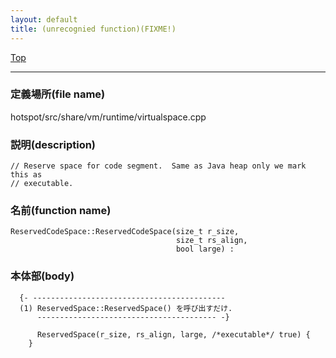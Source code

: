 ```yaml
---
layout: default
title: (unrecognied function)(FIXME!)
---
```

[Top](../index.html)

--- 
### 定義場所(file name)
hotspot/src/share/vm/runtime/virtualspace.cpp
### 説明(description)

```
// Reserve space for code segment.  Same as Java heap only we mark this as
// executable.
```

### 名前(function name)
```
ReservedCodeSpace::ReservedCodeSpace(size_t r_size,
                                     size_t rs_align,
                                     bool large) :
```

### 本体部(body)
```
  {- -------------------------------------------
  (1) ReservedSpace::ReservedSpace() を呼び出すだけ.
      ---------------------------------------- -}

	  ReservedSpace(r_size, rs_align, large, /*executable*/ true) {
	}
	
```


